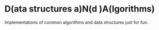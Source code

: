 # D(ata structures a)N(d )A(lgorithms)

Implementations of common algorithms and data structures just for fun.
